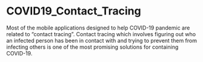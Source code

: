 # COVID19_Contact_Tracing
Most of the mobile applications designed to help COVID-19 pandemic are related to “contact tracing”. Contact tracing which involves figuring out who an infected person has been in contact with and trying to prevent them from infecting others is one of the most promising solutions for containing COVID-19.

